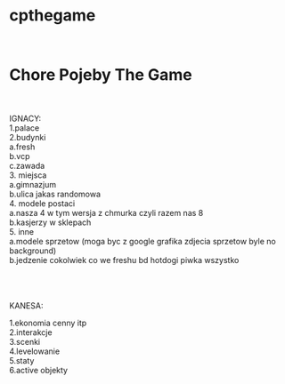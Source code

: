 # cpthegame <br><br>
<h1>Chore Pojeby The Game</h1><br><br>
 IGNACY: <br>
 1.palace <br>
 2.budynki <br>
  a.fresh<br>
  b.vcp<br>
  c.zawada<br>
 3. miejsca<br>
  a.gimnazjum<br>
  b.ulica jakas randomowa<br>
 4. modele postaci<br>
  a.nasza 4 w tym wersja z chmurka czyli razem nas 8<br>
  b.kasjerzy w sklepach<br>
 5. inne <br>
  a.modele sprzetow (moga byc z google grafika zdjecia sprzetow byle no background)<br>
  b.jedzenie cokolwiek co we freshu bd hotdogi piwka wszystko<br>
  <br><br><br>
  
 KANESA:<br>
 
 1.ekonomia cenny itp<br>
 2.interakcje<br>
 3.scenki<br>
 4.levelowanie<br>
 5.staty<br>
 6.active objekty <br>
 
